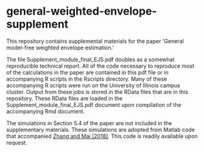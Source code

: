 # general-weighted-envelope-supplement

This repository contains supplemental materials for the paper 'General model-free weighted envelope estimation.' 

The file Supplement_module_final_EJS.pdf doubles as a somewhat reproducible technical report. All of the code necessary to reproduce most of the calculations in the paper are contained in this pdf file or in accompanying R scripts in the Rscripts directory. Many of these accompanying R scripts were run on the University of Illinois campus cluster. Output from these jobs is stored in the RData files that are in this repository. These RData files are loaded in the Supplement_module_final_EJS.pdf document upon compilation of the accompanying Rmd document.

The simulations in Section 5.4 of the paper are not included in the supplementary materials. These simulations are adopted from Matlab code that accompanied [Zhang and Mai [2018]](https://projecteuclid.org/journals/electronic-journal-of-statistics/volume-12/issue-2/Model-free-envelope-dimension-selection/10.1214/18-EJS1449.full). This code is readily available upon request.

